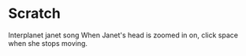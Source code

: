 # Scratch
Interplanet janet song
When Janet's head is zoomed in on, click space when she stops moving.
